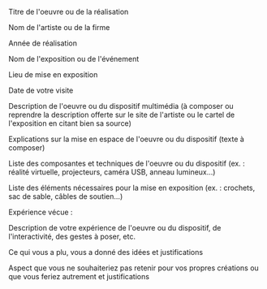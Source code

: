 Titre de l'oeuvre ou de la réalisation

Nom de l'artiste ou de la firme

Année de réalisation

Nom de l'exposition ou de l'événement

Lieu de mise en exposition

Date de votre visite

Description de l'oeuvre ou du dispositif multimédia (à composer ou reprendre la description offerte sur le site de l'artiste ou le cartel de l'exposition en citant bien sa source)

Explications sur la mise en espace de l'oeuvre ou du dispositif (texte à composer)

Liste des composantes et techniques de l'oeuvre ou du dispositif (ex. : réalité virtuelle, projecteurs, caméra USB, anneau lumineux...)

Liste des éléments nécessaires pour la mise en exposition (ex. : crochets, sac de sable, câbles de soutien...)

Expérience vécue :

Description de votre expérience de l'oeuvre ou du dispositif, de l'interactivité, des gestes à poser, etc.

Ce qui vous a plu, vous a donné des idées et justifications

Aspect que vous ne souhaiteriez pas retenir pour vos propres créations ou que vous feriez autrement et justifications
